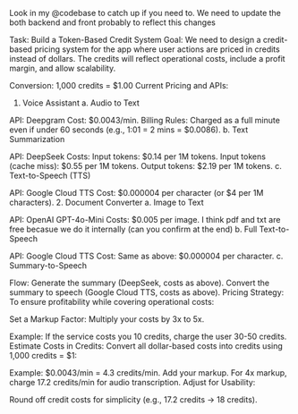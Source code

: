 Look in my @codebase to catch up if you need to.
We need to update the both backend and front probably to reflect this changes


Task: Build a Token-Based Credit System
Goal: We need to design a credit-based pricing system for the app where user actions are priced in credits instead of dollars. The credits will reflect operational costs, include a profit margin, and allow scalability.

Conversion:
1,000 credits = $1.00
Current Pricing and APIs:
1. Voice Assistant
a. Audio to Text

API: Deepgram
Cost: $0.0043/min.
Billing Rules:
Charged as a full minute even if under 60 seconds (e.g., 1:01 = 2 mins = $0.0086).
b. Text Summarization

API: DeepSeek
Costs:
Input tokens: $0.14 per 1M tokens.
Input tokens (cache miss): $0.55 per 1M tokens.
Output tokens: $2.19 per 1M tokens.
c. Text-to-Speech (TTS)

API: Google Cloud TTS
Cost: $0.000004 per character (or $4 per 1M characters).
2. Document Converter
a. Image to Text

API: OpenAI GPT-4o-Mini
Costs:
$0.005 per image.
I think pdf and txt are free becasue we do it internally (can you confirm at the end)
b. Full Text-to-Speech

API: Google Cloud TTS
Cost: Same as above: $0.000004 per character.
c. Summary-to-Speech

Flow:
Generate the summary (DeepSeek, costs as above).
Convert the summary to speech (Google Cloud TTS, costs as above).
Pricing Strategy:
To ensure profitability while covering operational costs:

Set a Markup Factor: Multiply your costs by 3x to 5x.

Example: If the service costs you 10 credits, charge the user 30-50 credits.
Estimate Costs in Credits:
Convert all dollar-based costs into credits using 1,000 credits = $1:

Example: $0.0043/min = 4.3 credits/min.
Add your markup. For 4x markup, charge 17.2 credits/min for audio transcription.
Adjust for Usability:

Round off credit costs for simplicity (e.g., 17.2 credits → 18 credits).

